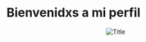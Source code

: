 # Bienvenidxs a mi perfil

<div align="center"><img src="https://readme-typing-svg.herokuapp.com?font=Architects+Daughter&color=%2338C2FF&size=50&center=true&vCenter=true&height=60&width=600&lines=¡Bienvenidxs+a+mi+perfil;Soy+kappagirl+❤️" alt="Title"></img></div>